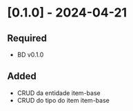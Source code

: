 # [0.1.0] - 2024-04-21

## Required

- BD v0.1.0

## Added

- CRUD da entidade item-base
- CRUD do tipo do item item-base
